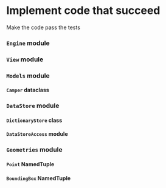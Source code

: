 # Implement code that succeed

Make the code pass the tests

### `Engine` module

### `View` module

### `Models` module

#### `Camper` dataclass

### `DataStore` module

#### `DictionaryStore` class

#### `DataStoreAccess` module

### `Geometries` module

#### `Point` NamedTuple

#### `BoundingBox` NamedTuple

